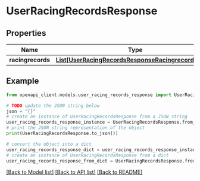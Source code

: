 # UserRacingRecordsResponse


## Properties

Name | Type | Description | Notes
------------ | ------------- | ------------- | -------------
**racingrecords** | [**List[UserRacingRecordsResponseRacingrecordsInner]**](UserRacingRecordsResponseRacingrecordsInner.md) |  | 

## Example

```python
from openapi_client.models.user_racing_records_response import UserRacingRecordsResponse

# TODO update the JSON string below
json = "{}"
# create an instance of UserRacingRecordsResponse from a JSON string
user_racing_records_response_instance = UserRacingRecordsResponse.from_json(json)
# print the JSON string representation of the object
print(UserRacingRecordsResponse.to_json())

# convert the object into a dict
user_racing_records_response_dict = user_racing_records_response_instance.to_dict()
# create an instance of UserRacingRecordsResponse from a dict
user_racing_records_response_from_dict = UserRacingRecordsResponse.from_dict(user_racing_records_response_dict)
```
[[Back to Model list]](../README.md#documentation-for-models) [[Back to API list]](../README.md#documentation-for-api-endpoints) [[Back to README]](../README.md)


